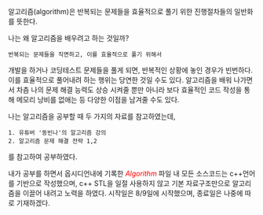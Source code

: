 
알고리즘(algorithm)은 반복되는 문제들을 효율적으로 풀기 위한 진행절차들의 일반화를 뜻한다.

나는 왜 알고리즘을 배우려고 하는 것일까?

	반복되는 문제들을 직면하고, 이를 효율적으로 풀기 위해서

개발을 하거나 코딩테스트 문제들을 풀게 되면, 반복적인 상황에 놓인 경우가 빈번하다. 이를 효율적으로 풀어내려 하는 행위는 당연한 것일 수도 있다. 
알고리즘을 배워 나가면서 차츰 나의 문제 해결 능력도 상승 시켜줄 뿐만 아니라 보다 효율적인 코드 작성을 통해 메모리 낭비를 없애는 등 다양한 이점을 남겨줄 수도 있다.

나는 알고리즘을 공부할 때 두 가지의 자료를 참고하였는데,

	1. 유튜버 '동빈나'의 알고리즘 강의
	2. 알고리즘 문제 해결 전략 1,2

를 참고하여 공부하였다.

내가 공부를 하면서 옵시디언내에 기록한 *<span style="color:rgb(255, 0, 0)">Algorithm</span>* 파일 내 모든 소스코드는 c++언어를 기반으로 작성했으며, c++ STL을 일절 사용하지 않고 기본 자료구조만으로 알고리즘을 이끌어 내려고 노력을 하였다. 시작일은 8/9일에 시작했으며, 종료일은 나중에 따로 기재하겠다.
